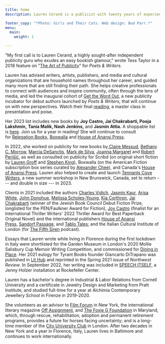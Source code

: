 ```yaml
---
title: home
description: Lauren Cerand is a publicist with twenty years of experience running her own thriving global communications consultancy, driven by an intensive personal focus on each client's needs and desires, a vast network of relationships, and unparalleled expertise and creative ingenuity.

footer_copy: "*Photo: Girls and Their Cats. Web design: Bud Parr.*"
menu:
  main:
    weight: 1

---
```

"My first call is to Lauren Cerand, a highly sought-after independent publicity guru who exudes an easy bookish glamour," wrote Tess Taylor in a 2018 feature on "[The Art of Publicity](https://www.pw.org/content/the_art_of_publicity_how_indie_publicists_work_with_writers)" for *Poets & Writers.*

Lauren has advised writers, artists, publishers, and media and cultural organizations that are household names throughout her career, and guided many more that are still finding their path. She helps creative professionals to connect with audiences and inspire community, often through the lens of media, and led the inaugural cohort of [Get the Word Out,](https://www.pw.org/about-us/news-releases/poets_writers_selects_ten_debut_authors_for_new_publicity_incubator) a new publicity incubator for debut authors launched by *Poets & Writers,* that will continue on with new perspectives. Watch their final [reading](https://www.youtube.com/watch?v=I4s_1pV-hsY), a master class in presentation and poise.

Her 2023 list includes new books by **Joy Castro, Jai Chakrabarti, Pooja Lakshmin,** **Tania Malik, Nash Jenkins,** and **Jasmin Attia.** A shoppable list is [here](https://bookshop.org/wishlists/aa9086e356cc17c21d0b9afc7b69bf897ee244c9). Join us for a year in reading! She will continue to consult for [Relegation Books,](https://www.relegationbooks.com/) [Boxwalla](https://www.theboxwalla.com/) and [House of Anansi Press](https://houseofanansi.com/).

In 2022, she worked on publicity for new books by[ Claire Messud](https://brooklynrail.org/2021/12/fiction/from-A-Dream-Life), [Bethany C. Morrow](https://www.bethanycmorrow.com/), [Marcia DeSanctis](https://marciadesanctis.com/), [Mark de Silva](https://mark-de-silva.com/), [Joanna Margaret](https://www.joanna-margaret.com/) and [Robert Perišić](https://sandorfpassage.org/product-tag/robert-perisic/), as well as consulted on publicity for Scribd (on original short fiction by [Lauren Groff](https://www.oprahdaily.com/entertainment/books/a39716336/lauren-groff-junket-story/) and [Stephen King](https://www.usatoday.com/story/entertainment/books/2022/04/27/stephen-king-finn-exclusive-cover-reveal-scribd/9543384002/)), Boxwalla (on the American Fiction subscription box series curated by [Alexander Chee](https://www.latimes.com/entertainment-arts/books/story/2022-08-19/how-two-socal-immigrants-and-alexander-chee-are-reinventing-the-gift-box-for-books)), and Canada's [House of Anansi Press](https://houseofanansi.com/). Lauren also helped to create and launch [Tennants Cove Writers](https://www.tennantscovewriters.com/), a new summer workshop in New Brunswick, Canada, set to return --- and double in size --- in 2023.

Clients in 2021 included the authors [Charles Vidich](https://www.germsatbaybook.com/), [Jasmin Kaur](https://www.jasminkaur.com/), [Arisa White](https://arisawhite.com/), [John Donohue](https://alltherestaurants.com/), [Melissa Scholes-Young](https://melissascholesyoung.com/), [Kia Corthron](http://www.kiacorthron-author.com/index.htm), [Jai Chakrabarti](http://jaichakrabarti.com/) (winner of the Jewish Book Council Debut Fiction Prize, longlisted for the PEN/Faulkner Award for Fiction), [Joy Castro](https://www.joycastro.com/) (finalist for an International Thriller Writers' 2022 Thriller Award for Best Paperback Original Novel) and the international publishers [House of Anansi Press](https://houseofanansi.com/), [Sandorf Passage](https://sandorfpassage.org/), and [Tablo Tales](https://tablo.com/tablo-tales); and the Italian Cultural Institute of London (for [The Fifth Siren](https://www.thefifthsiren.com/) podcast).

Essays that Lauren wrote while living in Florence during the first lockdown in Italy were shortlisted for the Garden Museum in London's 2020 Mollie Salisbury Cup Memoir Writing Competition, and commissioned for [Dining in Place](https://dininginplace.com/essay/in-isolation-with-lauren-cerand/). Her 2021 eulogy for Tyrant Books founder Giancarlo DiTrapano was published in [Lit Hub](https://lithub.com/well-always-have-the-best-day-of-our-lives-remembering-giancarlo-ditrapano/) and reprinted in the Spring 2021 issue of *Northwest Review*. In September 2022, her writing was included in [SPEECH ITSELF](https://pen.org/event/speech-itself-jenny-holzer-installation-at-rockefeller-center/), a Jenny Holzer installation at Rockefeller Center.

Lauren has a bachelor's degree in Industrial & Labor Relations from Cornell University and a certificate in Jewelry Design and Marketing from Pratt Institute, and studied full-time for a year at Alchimia Contemporary Jewellery School in Firenze in 2019-2020.

She volunteers as an advisor to [Film Forum](https://filmforum.org/) in New York, the international literary magazine [Off Assignment](https://www.offassignment.com/), and [The Foxie G Foundation](https://thefoxiegfoundation.org/) in Maryland, which, through rescue, rehabilitation, adoption and permanent retirement programs, provides a future for horses facing uncertainty; and is a long-time member of the [City University Club](http://www.cityuniversityclub.co.uk/) in London. After two decades in New York and a year in Florence, Italy, Lauren lives in Baltimore and continues to work internationally.
